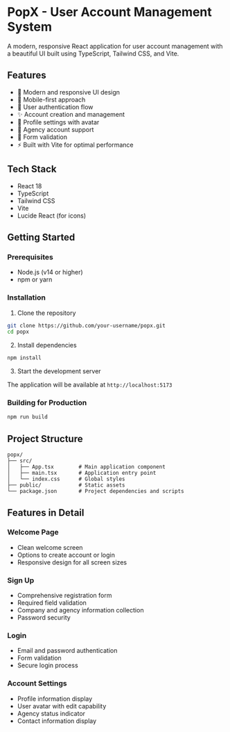 # PopX - User Account Management System

A modern, responsive React application for user account management with a beautiful UI built using TypeScript, Tailwind CSS, and Vite.

## Features

- 🎨 Modern and responsive UI design
- 📱 Mobile-first approach
- 🔐 User authentication flow
- ✨ Account creation and management
- 👤 Profile settings with avatar
- 🏢 Agency account support
- 🎯 Form validation
- ⚡ Built with Vite for optimal performance

## Tech Stack

- React 18
- TypeScript
- Tailwind CSS
- Vite
- Lucide React (for icons)

## Getting Started

### Prerequisites

- Node.js (v14 or higher)
- npm or yarn

### Installation

1. Clone the repository
```bash
git clone https://github.com/your-username/popx.git
cd popx
```

2. Install dependencies
```bash
npm install
```

3. Start the development server

The application will be available at `http://localhost:5173`

### Building for Production

```bash
npm run build
```

## Project Structure

```
popx/
├── src/
│   ├── App.tsx        # Main application component
│   ├── main.tsx       # Application entry point
│   └── index.css      # Global styles
├── public/            # Static assets
└── package.json       # Project dependencies and scripts
```

## Features in Detail

### Welcome Page
- Clean welcome screen
- Options to create account or login
- Responsive design for all screen sizes

### Sign Up
- Comprehensive registration form
- Required field validation
- Company and agency information collection
- Password security

### Login
- Email and password authentication
- Form validation
- Secure login process

### Account Settings
- Profile information display
- User avatar with edit capability
- Agency status indicator
- Contact information display
